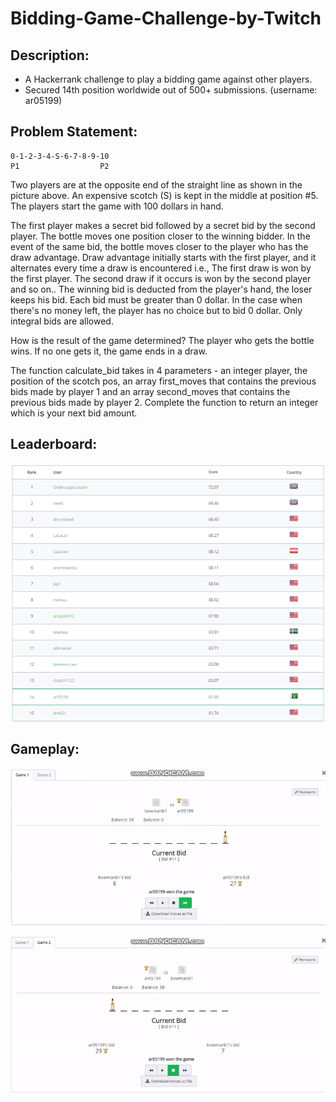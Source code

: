 # Bidding-Game-Challenge-by-Twitch

## Description:

- A Hackerrank challenge to play a bidding game against other players.
- Secured 14th position worldwide out of 500+ submissions. (username: ar05199)

## Problem Statement:

```
0-1-2-3-4-S-6-7-8-9-10
P1                  P2
```

Two players are at the opposite end of the straight line as shown in the picture above. An expensive scotch (S) is kept in the middle at position #5. The players start the game with 100 dollars in hand.

The first player makes a secret bid followed by a secret bid by the second player. The bottle moves one position closer to the winning bidder. In the event of the same bid, the bottle moves closer to the player who has the draw advantage. Draw advantage initially starts with the first player, and it alternates every time a draw is encountered i.e., The first draw is won by the first player. The second draw if it occurs is won by the second player and so on.. The winning bid is deducted from the player's hand, the loser keeps his bid. Each bid must be greater than 0 dollar. In the case when there's no money left, the player has no choice but to bid 0 dollar. Only integral bids are allowed.

How is the result of the game determined?
The player who gets the bottle wins. If no one gets it, the game ends in a draw.

The function calculate_bid takes in 4 parameters - an integer player, the position of the scotch pos, an array first_moves that contains the previous bids made by player 1 and an array second_moves that contains the previous bids made by player 2. Complete the function to return an integer which is your next bid amount.

## Leaderboard:

![](leaderboard.PNG)

## Gameplay:

![](gameplay/gameplay1.gif)

![](gameplay/gameplay2.gif)

